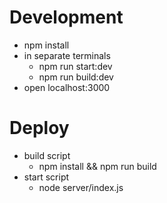# Development
- npm install
- in separate terminals
  - npm run start:dev
  - npm run build:dev
- open localhost:3000

# Deploy
- build script
  - npm install && npm run build
- start script
  - node server/index.js
